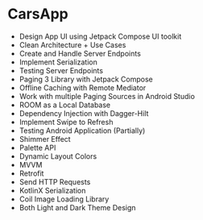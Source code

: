 # CarsApp

* Design App UI using Jetpack Compose UI toolkit
* Clean Architecture + Use Cases
* Create and Handle Server Endpoints
* Implement Serialization
* Testing Server Endpoints
* Paging 3 Library with Jetpack Compose
* Offline Caching with Remote Mediator
* Work with multiple Paging Sources in Android Studio
* ROOM as a Local Database
* Dependency Injection with Dagger-Hilt
* Implement Swipe to Refresh
* Testing Android Application (Partially)
* Shimmer Effect
* Palette API
* Dynamic Layout Colors
* MVVM
* Retrofit
* Send HTTP Requests
* KotlinX Serialization
* Coil Image Loading Library
* Both Light and Dark Theme Design
